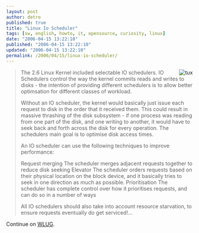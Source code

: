 ```yaml
---
layout: post
author: detro
published: true
title: "Linux Io Scheduler"
tags: [sw, english, howto, it, opensource, curiosity, linux]
date: "2006-04-15 13:22:10"
published: "2006-04-15 13:22:10"
updated: "2006-04-15 13:22:10"
permalink: /2006/04/15/linux-io-scheduler/
---
```


<img src="http://www.wlug.org.nz/theme/WLUG05/penguin_head.png" alt="tux" align="right" />
<blockquote>The 2.6 Linux Kernel included selectable IO schedulers. IO Schedulers control the way the kernel commits reads and writes to disks - the intention of providing different schedulers is to allow better optimsation for different classes of workload.

Without an IO scheduler, the kernel would basically just issue each request to disk in the order that it received them. This could result in massive thrashing of the disk subsystem - if one process was reading from one part of the disk, and one writing to another, it would have to seek back and forth across the disk for every operation. The schedulers main goal is to optimise disk access times.

An IO scheduler can use the following techniques to improve performance:

Request merging
    The scheduler merges adjacent requests together to reduce disk seeking
Elevator
    The scheduler orders requests based on their physical location on the block device, and it basically tries to seek in one direction as much as possible.
Prioritisation
    The scheduler has complete control over how it prioritises requests, and can do so in a number of ways

All IO schedulers should also take into account resource starvation, to ensure requests eventually do get serviced!... </blockquote>

Continue on <a href="http://www.wlug.org.nz/LinuxIoScheduler">WLUG</a>.

